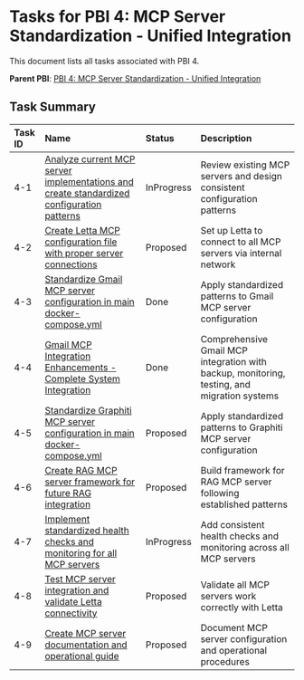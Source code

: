 # Tasks for PBI 4: MCP Server Standardization - Unified Integration

This document lists all tasks associated with PBI 4.

**Parent PBI**: [PBI 4: MCP Server Standardization - Unified Integration](./prd.md)

## Task Summary

| Task ID | Name | Status | Description |
| :------ | :--- | :----- | :---------- |
| 4-1 | [Analyze current MCP server implementations and create standardized configuration patterns](./4-1.md) | InProgress | Review existing MCP servers and design consistent configuration patterns |
| 4-2 | [Create Letta MCP configuration file with proper server connections](./4-2.md) | Proposed | Set up Letta to connect to all MCP servers via internal network |
| 4-3 | [Standardize Gmail MCP server configuration in main docker-compose.yml](./4-3.md) | Done | Apply standardized patterns to Gmail MCP server configuration |
| 4-4 | [Gmail MCP Integration Enhancements - Complete System Integration](./4-4-gmail-integration-enhancements.md) | Done | Comprehensive Gmail MCP integration with backup, monitoring, testing, and migration systems |
| 4-5 | [Standardize Graphiti MCP server configuration in main docker-compose.yml](./4-5.md) | Proposed | Apply standardized patterns to Graphiti MCP server configuration |
| 4-6 | [Create RAG MCP server framework for future RAG integration](./4-6.md) | Proposed | Build framework for RAG MCP server following established patterns |
| 4-7 | [Implement standardized health checks and monitoring for all MCP servers](./4-7.md) | InProgress | Add consistent health checks and monitoring across all MCP servers |
| 4-8 | [Test MCP server integration and validate Letta connectivity](./4-8.md) | Proposed | Validate all MCP servers work correctly with Letta |
| 4-9 | [Create MCP server documentation and operational guide](./4-9.md) | Proposed | Document MCP server configuration and operational procedures |
